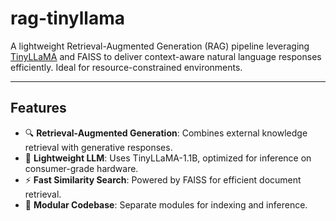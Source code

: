 # rag-tinyllama

A lightweight Retrieval-Augmented Generation (RAG) pipeline leveraging [TinyLLaMA](https://huggingface.co/TinyLlama/TinyLlama-1.1B-Chat-v1.0) and FAISS to deliver context-aware natural language responses efficiently. Ideal for resource-constrained environments.

---

## Features

- 🔍 **Retrieval-Augmented Generation**: Combines external knowledge retrieval with generative responses.
- 🧠 **Lightweight LLM**: Uses TinyLLaMA-1.1B, optimized for inference on consumer-grade hardware.
- ⚡ **Fast Similarity Search**: Powered by FAISS for efficient document retrieval.
- 🧩 **Modular Codebase**: Separate modules for indexing and inference.
